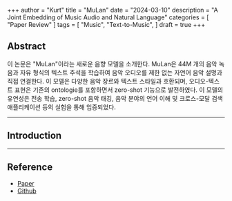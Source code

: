 +++
author = "Kurt"
title = "MuLan"
date = "2024-03-10"
description = "A Joint Embedding of Music Audio and Natural Language"
categories = [
    "Paper Review"
]
tags = [
    "Music",
    "Text-to-Music",
]
draft = true
+++

## Abstract

이 논문은 "MuLan"이라는 새로운 음향 모델을 소개한다. MuLan은 44M 개의 음악 녹음과 자유 형식의 텍스트 주석을 학습하여 음악 오디오를 제한 없는 자연어 음악 설명과 직접 연결한다. 이 모델은 다양한 음악 장르와 텍스트 스타일과 호환되며, 오디오-텍스트 표현은 기존의 ontologie를 포함하면서 zero-shot 기능으로 발전하였다. 이 모델의 유연성은 전송 학습, zero-shot 음악 태깅, 음악 분야의 언어 이해 및 크로스-모달 검색 애플리케이션 등의 실험을 통해 입증되었다.

---

## Introduction





---

## Reference

* [Paper](https://arxiv.org/pdf/2208.12415.pdf)
* [Github](https://github.com/lucidrains/musiclm-pytorch)